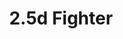 ---
title: '2.5d Fighter'
tags: [free, 2D fighter, 2.5D, PC]
price: Free
img: https://i.imgur.com/2jU4sXi.jpg
link: https://sepm.itch.io/25d-fit	
discord: http://discord.gg/rz9NrEU	
twitter: https://twitter.com/25dFit
---